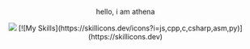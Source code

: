 <div align="center">
<p>hello, i am athena</p>
<img src="https://moe-counter.glitch.me/get/@:athenahax?theme=gelbooru">
[![My Skills](https://skillicons.dev/icons?i=js,cpp,c,csharp,asm,py)](https://skillicons.dev)  
</div>
